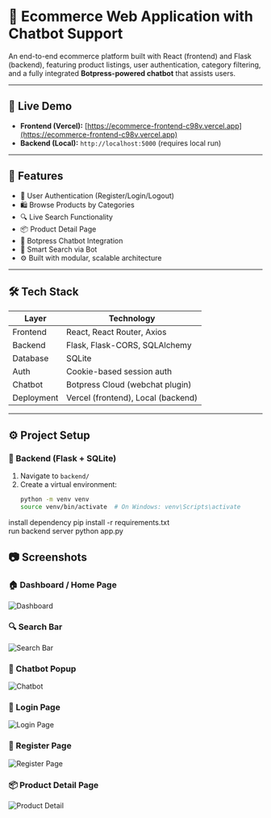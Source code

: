 # 🛒 Ecommerce Web Application with Chatbot Support

An end-to-end ecommerce platform built with React (frontend) and Flask (backend), featuring product listings, user authentication, category filtering, and a fully integrated **Botpress-powered chatbot** that assists users.

---

## 🔗 Live Demo

- **Frontend (Vercel):** [https://ecommerce-frontend-c98v.vercel.app](https://ecommerce-frontend-c98v.vercel.app)
- **Backend (Local):** `http://localhost:5000` (requires local run)

---

## 📌 Features

- 🔐 User Authentication (Register/Login/Logout)
- 🛍️ Browse Products by Categories
- 🔍 Live Search Functionality
- 📦 Product Detail Page
- 💬 Botpress Chatbot Integration
- 🧠 Smart Search via Bot
- ⚙️ Built with modular, scalable architecture

---

## 🛠️ Tech Stack

| Layer     | Technology                      |
|-----------|----------------------------------|
| Frontend  | React, React Router, Axios       |
| Backend   | Flask, Flask-CORS, SQLAlchemy    |
| Database  | SQLite                           |
| Auth      | Cookie-based session auth        |
| Chatbot   | Botpress Cloud (webchat plugin)  |
| Deployment| Vercel (frontend), Local (backend) |

---

## ⚙️ Project Setup

### 🔧 Backend (Flask + SQLite)
1. Navigate to `backend/`
2. Create a virtual environment:
   ```bash
   python -m venv venv
   source venv/bin/activate  # On Windows: venv\Scripts\activate
install dependency
pip install -r requirements.txt <br/>
run backend server    python app.py
## 📷 Screenshots

### 🏠 Dashboard / Home Page
![Dashboard](./frontend/src/assets/dashboard.png)

### 🔍 Search Bar
![Search Bar](./frontend/src/assets/searchBar.png)

### 💬 Chatbot Popup
![Chatbot](./frontend/src/assets/Chatbot.png)

### 🔐 Login Page
![Login Page](./frontend/src/assets/login.png)

### 📝 Register Page
![Register Page](./frontend/src/assets/register.png)

### 📦 Product Detail Page
![Product Detail](./frontend/src/assets/productDesc.png)
